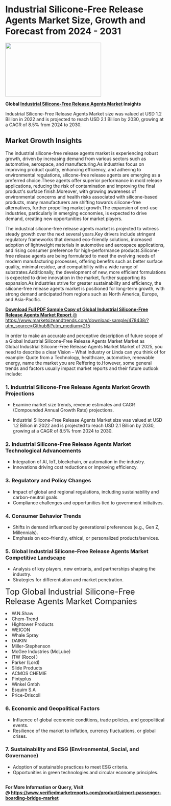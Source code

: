<H1>Industrial Silicone-Free Release Agents Market Size, Growth and Forecast from 2024 - 2031</H1><img class="aligncenter size-medium wp-image-584254" src="https://thirdeyenews.in/wp-content/uploads/2024/09/Global-Market-Research-300x168.jpeg" alt="" width="300" height="168" /><p><strong>Global&nbsp;<a href="https://www.marketsizeandtrends.com/download-sample/478438/?utm_source=Github8j?utm_medium=215">Industrial Silicone-Free Release Agents Market</a> Insights</strong></p><p>Industrial Silicone-Free Release Agents Market size was valued at USD 1.2 Billion in 2022 and is projected to reach USD 2.1 Billion by 2030, growing at a CAGR of 8.5% from 2024 to 2030.</p><p><h2>Market Growth Insights</h2> <p>The industrial silicone-free release agents market is experiencing robust growth, driven by increasing demand from various sectors such as automotive, aerospace, and manufacturing.As industries focus on improving product quality, enhancing efficiency, and adhering to environmental regulations, silicone-free release agents are emerging as a preferred choice.These agents offer superior performance in mold release applications, reducing the risk of contamination and improving the final product's surface finish.Moreover, with growing awareness of environmental concerns and health risks associated with silicone-based products, many manufacturers are shifting towards silicone-free alternatives, further propelling market growth.The expansion of end-use industries, particularly in emerging economies, is expected to drive demand, creating new opportunities for market players.</p> <p><a href="#"></a></p> <p>The industrial silicone-free release agents market is projected to witness steady growth over the next several years.Key drivers include stringent regulatory frameworks that demand eco-friendly solutions, increased adoption of lightweight materials in automotive and aerospace applications, and rising consumer preference for high-performance products.Silicone-free release agents are being formulated to meet the evolving needs of modern manufacturing processes, offering benefits such as better surface quality, minimal residue, and compatibility with a wide range of substrates.Additionally, the development of new, more efficient formulations is expected to drive innovation in the market, further supporting its expansion.As industries strive for greater sustainability and efficiency, the silicone-free release agents market is positioned for long-term growth, with strong demand anticipated from regions such as North America, Europe, and Asia-Pacific.</p> <p><a href="#"></p><p><span class=""><strong>Download Full PDF Sample Copy of Global Industrial Silicone-Free Release Agents Market Report</strong> @ <a href="https://www.marketsizeandtrends.com/download-sample/478438/?utm_source=Github8j?utm_medium=215" target="_blank">https://www.marketsizeandtrends.com/download-sample/478438/?utm_source=Github8j?utm_medium=215</a></span></p><p>In order to make an accurate and perceptive description of future scope of a Global&nbsp;Industrial Silicone-Free Release Agents Market Market as Global&nbsp;Industrial Silicone-Free Release Agents Market Market of 2025, you need to describe a clear Vision &ndash; What Industry or Linda can you think of for example: Quote from a Technology, healthcare, automotive, renewable energy, name the market you are Reffering to.However, some general trends and factors usually impact market reports and their future outlook include:</p><h3>1.&nbsp;<strong>Industrial Silicone-Free Release Agents Market Growth Projections</strong></h3><ul><li>Examine market size trends, revenue estimates and CAGR (Compounded Annual Growth Rate) projections.</li><li><p>Industrial Silicone-Free Release Agents Market size was valued at USD 1.2 Billion in 2022 and is projected to reach USD 2.1 Billion by 2030, growing at a CAGR of 8.5% from 2024 to 2030.</p></li></ul><h3>2.&nbsp;<strong>Industrial Silicone-Free Release Agents Market Technological Advancements</strong></h3><ul><li>Integration of AI, IoT, blockchain, or automation in the industry.</li><li>Innovations driving cost reductions or improving efficiency.</li></ul><h3>3.&nbsp;<strong>Regulatory and Policy Changes</strong></h3><ul><li>Impact of global and regional regulations, including sustainability and carbon-neutral goals.</li><li>Compliance challenges and opportunities tied to government initiatives.</li></ul><h3>4.&nbsp;<strong>Consumer Behavior Trends</strong></h3><ul><li>Shifts in demand influenced by generational preferences (e.g., Gen Z, Millennials).</li><li>Emphasis on eco-friendly, ethical, or personalized products/services.</li></ul><h3>5.&nbsp;<strong>Global Industrial Silicone-Free Release Agents Market Competitive Landscape</strong></h3><ul><li>Analysis of key players, new entrants, and partnerships shaping the industry.</li><li>Strategies for differentiation and market penetration.</li></ul><p data-pm-slice="1 1 []"><span style="color: inherit; font-family: inherit; font-size: 25px;">Top Global Industrial Silicone-Free Release Agents Market Companies</span></p><div class="" data-test-id=""><p><li>W.N.Shaw</li><li> Chem-Trend</li><li> Hightower Products</li><li> WEICON</li><li> Whale Spray</li><li> DAIKIN</li><li> Miller-Stephenson</li><li> McGee Industries (McLube)</li><li> ITW (Rocol )</li><li> Parker (Lord)</li><li> Slide Products</li><li> ACMOS CHEMIE</li><li> Pintyplus</li><li> Winkel Gmbh</li><li> Esquim S.A</li><li> Price-Driscoll</li></p></div><h3>6.&nbsp;<strong>Economic and Geopolitical Factors</strong></h3><ul><li>Influence of global economic conditions, trade policies, and geopolitical events.</li><li>Resilience of the market to inflation, currency fluctuations, or global crises.</li></ul><h3>7.&nbsp;<strong>Sustainability and ESG (Environmental, Social, and Governance)</strong></h3><ul><li>Adoption of sustainable practices to meet ESG criteria.</li><li>Opportunities in green technologies and circular economy principles.</li></ul><h2><strong style="font-size: 14px;">For More Information or Query, Visit @&nbsp;</strong><a style="background-color: #ffffff; font-size: 14px;" href="https://www.marketsizeandtrends.com/report/industrial-silicone-free-release-agents-market/" target="_blank">https://www.verifiedmarketreports.com/product/airport-passenger-boarding-bridge-market</a></h2>
